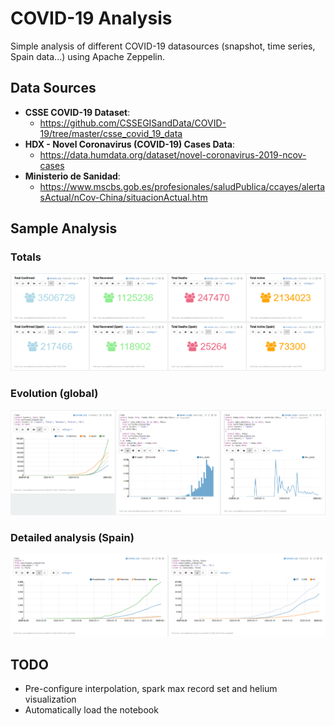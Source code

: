 # COVID-19 Analysis
  
Simple analysis of different COVID-19 datasources (snapshot, time series, Spain data...) using Apache Zeppelin.

## Data Sources

* **CSSE COVID-19 Dataset**:
  * https://github.com/CSSEGISandData/COVID-19/tree/master/csse_covid_19_data
* **HDX - Novel Coronavirus (COVID-19) Cases Data**:
  * https://data.humdata.org/dataset/novel-coronavirus-2019-ncov-cases
* **Ministerio de Sanidad**:
  * https://www.mscbs.gob.es/profesionales/saludPublica/ccayes/alertasActual/nCov-China/situacionActual.htm

## Sample Analysis

### Totals
![Totals](img/Analysis3.PNG)

### Evolution (global)
![Evolution analysis](img/Analysis1.PNG)

### Detailed analysis (Spain)
![Comunidades autónomas](img/Analysis2.PNG)

## TODO

* Pre-configure interpolation, spark max record set and helium visualization
* Automatically load the notebook
